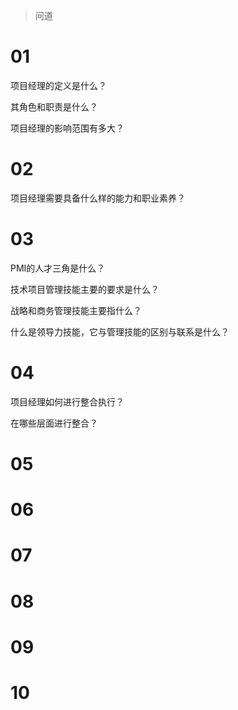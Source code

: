 >问道

# 01
项目经理的定义是什么？

其角色和职责是什么？

项目经理的影响范围有多大？

# 02
项目经理需要具备什么样的能力和职业素养？

# 03
PMI的人才三角是什么？

技术项目管理技能主要的要求是什么？

战略和商务管理技能主要指什么？

什么是领导力技能，它与管理技能的区别与联系是什么？

# 04
项目经理如何进行整合执行？

在哪些层面进行整合？

# 05

# 06

# 07

# 08

# 09

# 10